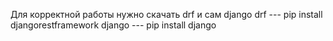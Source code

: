 Для корректной работы нужно скачать drf и сам django
drf --- pip install djangorestframework
django --- pip install django
